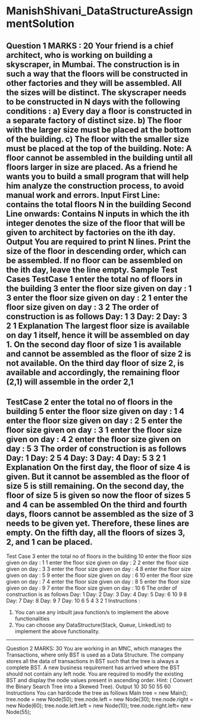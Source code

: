 # ManishShivani_DataStructureAssignmentSolution
Question 1 MARKS : 20
Your friend is a chief architect, who is working on building a skyscraper, in Mumbai. The
construction is in such a way that the floors will be constructed in other factories and they will be
assembled. All the sizes will be distinct.
The skyscraper needs to be constructed in N days with the following conditions :
a) Every day a floor is constructed in a separate factory of distinct size.
b) The floor with the larger size must be placed at the bottom of the building.
c) The floor with the smaller size must be placed at the top of the building.
Note: A floor cannot be assembled in the building until all floors larger in size are placed.
As a friend he wants you to build a small program that will help him analyze the construction
process, to avoid manual work and errors.
Input
First Line: contains the total floors N in the building
Second Line onwards: Contains N inputs in which the ith integer denotes the size of the floor
that will be given to architect by factories on the ith day.
Output
You are required to print N lines. Print the size of the floor in descending order, which can be
assembled.
If no floor can be assembled on the ith day, leave the line empty.
Sample Test Cases
TestCase 1
enter the total no of floors in the building
3
enter the floor size given on day : 1
3
enter the floor size given on day : 2
1
enter the floor size given on day : 3
2
The order of construction is as follows
Day: 1
3
Day: 2
Day: 3
2 1
Explanation
The largest floor size is available on day 1 itself, hence it will be assembled on day 1.
On the second day floor of size 1 is available and cannot be assembled as the floor of size 2 is
not available.
On the third day floor of size 2, is available and accordingly, the remaining floor (2,1) will
assemble in the order 2,1
--------------------------------------------------------------------------------------------------------------------------
TestCase 2
enter the total no of floors in the building
5
enter the floor size given on day : 1
4
enter the floor size given on day : 2
5
enter the floor size given on day : 3
1
enter the floor size given on day : 4
2
enter the floor size given on day : 5
3
The order of construction is as follows
Day: 1
Day: 2
5 4
Day: 3
Day: 4
Day: 5
3 2 1
Explanation
On the first day, the floor of size 4 is given. But it cannot be assembled as the floor of size 5 is
still remaining.
On the second day, the floor of size 5 is given so now the floor of sizes 5 and 4 can be
assembled
On the third and fourth days, floors cannot be assembled as the size of 3 needs to be given yet.
Therefore, these lines are empty.
On the fifth day, all the floors of sizes 3, 2, and 1 can be placed.
--------------------------------------------------------------------------------------------------------------------------
Test Case 3
enter the total no of floors in the building
10
enter the floor size given on day : 1
1
enter the floor size given on day : 2
2
enter the floor size given on day : 3
3
enter the floor size given on day : 4
8
enter the floor size given on day : 5
9
enter the floor size given on day : 6
10
enter the floor size given on day : 7
4
enter the floor size given on day : 8
5
enter the floor size given on day : 9
7
enter the floor size given on day : 10
6
The order of construction is as follows
Day: 1
Day: 2
Day: 3
Day: 4
Day: 5
Day: 6
10 9 8
Day: 7
Day: 8
Day: 9
7
Day: 10
6 5 4 3 2 1
Instructions :
1) You can use any inbuilt java function/s to implement the above functionalities
2) You can choose any DataStructure(Stack, Queue, LinkedList) to implement the above
functionality.
-------------------------------------------------------------------------------------------------------------------------
Question 2 MARKS: 30
You are working in an MNC, which manages the Transactions, where only BST is used as a
Data Structure. The company stores all the data of transactions in BST such that the tree is
always a complete BST.
A new business requirement has arrived where the BST should not contain any left node.
You are required to modify the existing BST and display the node values present in ascending
order.
Hint: ( Convert the Binary Search Tree into a Skewed Tree).
Output
10 30 50 55 60
Instructions
You can hardcode the tree as follows
Main tree = new Main();
tree.node = new Node(50);
tree.node.left = new Node(30);
tree.node.right = new Node(60);
tree.node.left.left = new Node(10);
tree.node.right.left= new Node(55);
